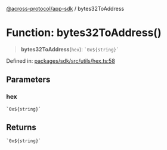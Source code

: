 [@across-protocol/app-sdk](../README.md) / bytes32ToAddress

# Function: bytes32ToAddress()

> **bytes32ToAddress**(`hex`): `` `0x${string}` ``

Defined in: [packages/sdk/src/utils/hex.ts:58](https://github.com/across-protocol/toolkit/blob/6b29eb5487c0ac0b498f1f420b1793303bd8b70a/packages/sdk/src/utils/hex.ts#L58)

## Parameters

### hex

`` `0x${string}` ``

## Returns

`` `0x${string}` ``
